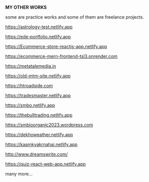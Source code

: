**MY OTHER WORKS**

some are practice works and some of them are freelance projects.

https://astrology-test.netlify.app

https://ede-portfolio.netlify.app

https://Ecommerce-store-reactjs-app.netlify.app

https://ecommerce-mern-frontend-tsl3.onrender.com

https://metatalemedia.in

https://old-mtm-site.netlify.app

https://htroadside.com

https://tradesmaster.netlify.app

https://smbo.netlify.app

https://thebulltrading.netlify.app

https://smbioorganic2023.wordpress.com

https://dekhoweather.netlify.app

https://kaamkyakrnahai.netlify.app

http://www.dreamswrite.com/

https://quiz-react-web-app.netlify.app



many more...
